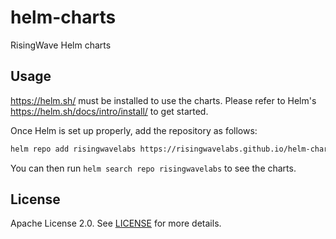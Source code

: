 # helm-charts

RisingWave Helm charts

## Usage

https://helm.sh/ must be installed to use the charts. Please refer to Helm's https://helm.sh/docs/intro/install/ to get started.

Once Helm is set up properly, add the repository as follows:

```bash
helm repo add risingwavelabs https://risingwavelabs.github.io/helm-charts/
```

You can then run `helm search repo risingwavelabs` to see the charts.

## License

Apache License 2.0. See [LICENSE](LICENSE) for more details.

